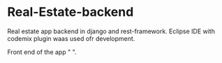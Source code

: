 # Real-Estate-backend

Real estate app backend in django and rest-framework. Eclipse IDE with codemix plugin waas used ofr development.

Front end of the app " ".
